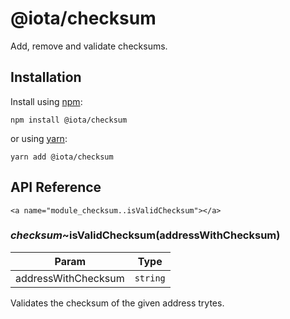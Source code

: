 # @iota/checksum

Add, remove and validate checksums.

## Installation

Install using [npm](https://www.npmjs.org/):
```
npm install @iota/checksum
```

or using [yarn](https://yarnpkg.com/):

``` yarn
yarn add @iota/checksum
```

## API Reference

    <a name="module_checksum..isValidChecksum"></a>

### *checksum*~isValidChecksum(addressWithChecksum)

| Param | Type |
| --- | --- |
| addressWithChecksum | <code>string</code> | 

Validates the checksum of the given address trytes.

